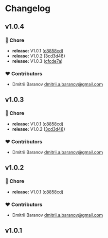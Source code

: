 # Changelog


## v1.0.4


### 🏡 Chore

- **release:** V1.0.1 ([c8858cd](https://github.com/orimay/config-eslint/commit/c8858cd))
- **release:** V1.0.2 ([3cd3d48](https://github.com/orimay/config-eslint/commit/3cd3d48))
- **release:** V1.0.3 ([cfcde7a](https://github.com/orimay/config-eslint/commit/cfcde7a))

### ❤️ Contributors

- Dmitrii Baranov <dmitrii.a.baranov@gmail.com>

## v1.0.3


### 🏡 Chore

- **release:** V1.0.1 ([c8858cd](https://github.com/orimay/config-eslint/commit/c8858cd))
- **release:** V1.0.2 ([3cd3d48](https://github.com/orimay/config-eslint/commit/3cd3d48))

### ❤️ Contributors

- Dmitrii Baranov <dmitrii.a.baranov@gmail.com>

## v1.0.2


### 🏡 Chore

- **release:** V1.0.1 ([c8858cd](https://github.com/orimay/config-eslint/commit/c8858cd))

### ❤️ Contributors

- Dmitrii Baranov <dmitrii.a.baranov@gmail.com>

## v1.0.1

